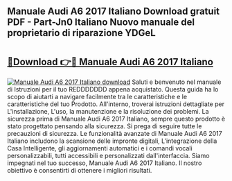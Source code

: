 ## Manuale Audi A6 2017 Italiano Download gratuit PDF - Part-Jn0 Italiano Nuovo manuale del proprietario di riparazione YDGeL

# <h2><a href="http://df9e7r.blite.top/?on=Manuale+Audi+A6+2017+Italiano">🔗Download 👉🔴 Manuale Audi A6 2017 Italiano</a></h2>

[![Manuale Audi A6 2017 Italiano download](https://i.imgur.com/lujVjoI.png)](http://df9e7r.blite.top/?on=Manuale+Audi+A6+2017+Italiano)
Saluti e benvenuto nel manuale di Istruzioni per il tuo REDDDDDDD appena acquistato. Questa guida ha lo scopo di aiutarti a navigare facilmente tra le caratteristiche e le caratteristiche del tuo Prodotto. All'interno, troverai istruzioni dettagliate per L'installazione, L'uso, la manutenzione e la risoluzione dei problemi. La sicurezza prima di Manuale Audi A6 2017 Italiano, sempre questo prodotto è stato progettato pensando alla sicurezza. Si prega di seguire tutte le precauzioni di sicurezza. Le funzionalità avanzate di Manuale Audi A6 2017 Italiano includono la scansione delle impronte digitali, L'integrazione della Casa Intelligente, gli aggiornamenti automatici e i comandi vocali personalizzabili, tutti accessibili e personalizzati dall'interfaccia. Siamo impegnati nel tuo successo, Manuale Audi A6 2017 Italiano. Il nostro obiettivo è consentirti di ottenere i migliori risultati.
